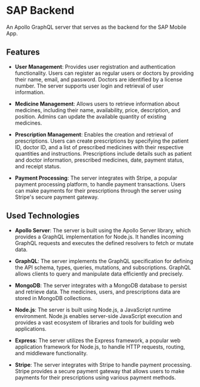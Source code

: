 # SAP Backend

An Apollo GraphQL server that serves as the backend for the SAP Mobile App.

## Features

- **User Management**: Provides user registration and authentication functionality. Users can register as regular users or doctors by providing their name, email, and password. Doctors are identified by a license number. The server supports user login and retrieval of user information.

- **Medicine Management**: Allows users to retrieve information about medicines, including their name, availability, price, description, and position. Admins can update the available quantity of existing medicines.

- **Prescription Management**: Enables the creation and retrieval of prescriptions. Users can create prescriptions by specifying the patient ID, doctor ID, and a list of prescribed medicines with their respective quantities and instructions. Prescriptions include details such as patient and doctor information, prescribed medicines, date, payment status, and receipt status.

- **Payment Processing**: The server integrates with Stripe, a popular payment processing platform, to handle payment transactions. Users can make payments for their prescriptions through the server using Stripe's secure payment gateway.

## Used Technologies

- **Apollo Server**: The server is built using the Apollo Server library, which provides a GraphQL implementation for Node.js. It handles incoming GraphQL requests and executes the defined resolvers to fetch or mutate data.

- **GraphQL**: The server implements the GraphQL specification for defining the API schema, types, queries, mutations, and subscriptions. GraphQL allows clients to query and manipulate data efficiently and precisely.

- **MongoDB**: The server integrates with a MongoDB database to persist and retrieve data. The medicines, users, and prescriptions data are stored in MongoDB collections.

- **Node.js**: The server is built using Node.js, a JavaScript runtime environment. Node.js enables server-side JavaScript execution and provides a vast ecosystem of libraries and tools for building web applications.

- **Express**: The server utilizes the Express framework, a popular web application framework for Node.js, to handle HTTP requests, routing, and middleware functionality.

- **Stripe**: The server integrates with Stripe to handle payment processing. Stripe provides a secure payment gateway that allows users to make payments for their prescriptions using various payment methods.

